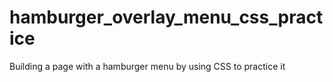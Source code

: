 # hamburger_overlay_menu_css_practice
Building a page with a hamburger menu by using CSS to practice it